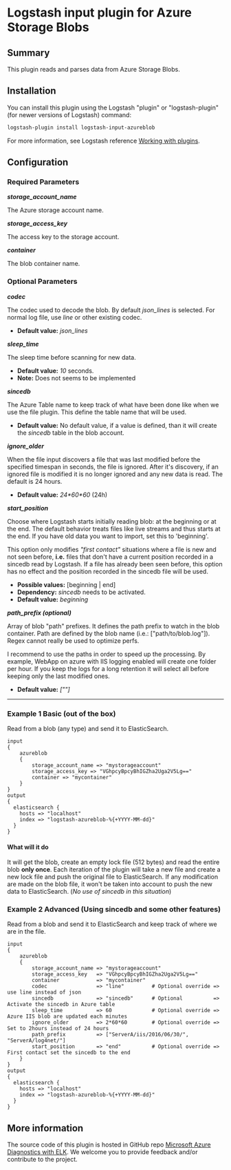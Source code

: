 # Logstash input plugin for Azure Storage Blobs

## Summary
This plugin reads and parses data from Azure Storage Blobs.

## Installation
You can install this plugin using the Logstash "plugin" or "logstash-plugin" (for newer versions of Logstash) command:
```sh
logstash-plugin install logstash-input-azureblob
```

For more information, see Logstash reference [Working with plugins](https://www.elastic.co/guide/en/logstash/current/working-with-plugins.html).

## Configuration
### Required Parameters
__*storage_account_name*__

The Azure storage account name.

__*storage_access_key*__

The access key to the storage account.

__*container*__

The blob container name.

### Optional Parameters
__*codec*__

The codec used to decode the blob. By default *json_lines* is selected. For normal log file, use *line* or other existing codec.

* **Default value:** *json_lines*

__*sleep_time*__

The sleep time before scanning for new data. 

* **Default value:** *10* seconds.
* **Note:** Does not seems to be implemented

__*sincedb*__

The Azure Table name to keep track of what have been done like when we 
use the file plugin. This define the table name that will be used.

* **Default value:** No default value, if a value is defined, than it will 
create the *sincedb* table in the blob account.

__*ignore_older*__

When the file input discovers a file that was last modified before the 
specified timespan in seconds, the file is ignored. After it's discovery, 
if an ignored file is modified it is no longer ignored and any new data 
is read. The default is 24 hours.

* **Default value:** *24&#42;60&#42;60* (24h)

__*start_position*__

Choose where Logstash starts initially reading blob: at the beginning or
at the end. The default behavior treats files like live streams and thus
starts at the end. If you have old data you want to import, set this
to 'beginning'.

This option only modifies *"first contact"* situations where a file
is new and not seen before, **i.e.** files that don't have a current
position recorded in a sincedb read by Logstash. If a file
has already been seen before, this option has no effect and the
position recorded in the sincedb file will be used.

* **Possible values:** &#91;beginning &#124; end&#93;
* **Dependency:** *sincedb* needs to be activated. 
* **Default value:** *beginning*

__*path_prefix (optional)*__

Array of blob "path" prefixes. It defines the path prefix to watch in the 
blob container. Path are defined by the blob name (i.e.: &#91;"path/to/blob.log"&#93;). 
Regex cannot really be used to optimize perfs.

I recommend to use the paths in order to speed up the processing. By example, 
WebApp on azure with IIS logging enabled will create one folder per hour. If 
you keep the logs for a long retention it will select all before keeping only 
the last modified ones.

* **Default value:** *&#91;&quot;&quot;&#93;*

***

### Example 1 Basic (out of the box)
Read from a blob (any type) and send it to ElasticSearch.
```
input
{
    azureblob
    {
        storage_account_name => "mystorageaccount"
        storage_access_key => "VGhpcyBpcyBhIGZha2Uga2V5Lg=="
        container => "mycontainer"
    }
}
output
{
  elasticsearch {
    hosts => "localhost"
    index => "logstash-azureblob-%{+YYYY-MM-dd}"
  }
} 
```

#### What will it do
It will get the blob, create an empty lock file (512 bytes) and read the entire blob **only once**. Each iteration of the plugin will take a new file and create a new lock file and push the original file to ElasticSearch. If any modification are made on the blob file, it won't be taken into account to push the new data to ElasticSearch. (*No use of sincedb in this situation*)

### Example 2 Advanced (Using sincedb and some other features)
Read from a blob and send it to ElasticSearch and keep track of where we are in the file.

```
input
{
    azureblob
    {
        storage_account_name => "mystorageaccount"
        storage_access_key   => "VGhpcyBpcyBhIGZha2Uga2V5Lg=="
        container            => "mycontainer"
        codec                => "line"         # Optional override => use line instead of json
        sincedb              => "sincedb"      # Optional          => Activate the sincedb in Azure table
        sleep_time           => 60             # Optional override => Azure IIS blob are updated each minutes
        ignore_older         => 2*60*60        # Optional override => Set to 2hours instead of 24 hours
        path_prefix          => ["ServerA/iis/2016/06/30/", "ServerA/log4net/"]
        start_position       => "end"          # Optional override => First contact set the sincedb to the end
    }
}
output
{
  elasticsearch {
    hosts => "localhost"
    index => "logstash-azureblob-%{+YYYY-MM-dd}"
  }
}
```

## More information
The source code of this plugin is hosted in GitHub repo [Microsoft Azure Diagnostics with ELK](https://github.com/Azure/azure-diagnostics-tools). We welcome you to provide feedback and/or contribute to the project.